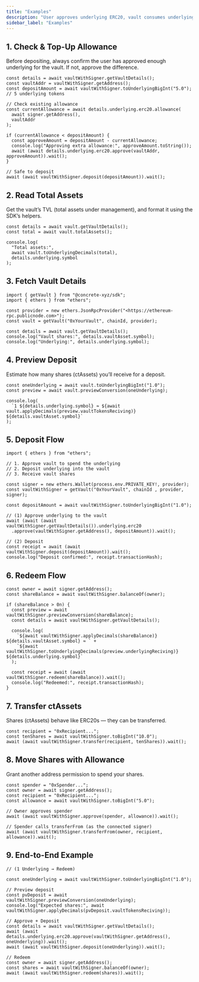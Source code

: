 ```yaml
---
title: "Examples"
description: "User approves underlying ERC20, vault consumes underlying, mints ctAssets (shares), user can redeem later."
sidebar_label: "Examples"
---
```


## 1. Check & Top-Up Allowance

Before depositing, always confirm the user has approved enough underlying for the vault. If not, approve the difference.

```tsx
const details = await vaultWithSigner.getVaultDetails();
const vaultAddr = vaultWithSigner.getAddress();
const depositAmount = await vaultWithSigner.toUnderlyingBigInt("5.0"); // 5 underlying tokens

// Check existing allowance
const currentAllowance = await details.underlying.erc20.allowance(
  await signer.getAddress(),
  vaultAddr
);

if (currentAllowance < depositAmount) {
  const approveAmount = depositAmount - currentAllowance;
  console.log("Approving extra allowance:", approveAmount.toString());
  await (await details.underlying.erc20.approve(vaultAddr, approveAmount)).wait();
}

// Safe to deposit
await (await vaultWithSigner.deposit(depositAmount)).wait();
```

## 2. Read Total Assets

Get the vault’s TVL (total assets under management), and format it using the SDK’s helpers.

```tsx
const details = await vault.getVaultDetails();
const total = await vault.totalAssets();

console.log(
  "Total assets:",
  await vault.toUnderlyingDecimals(total),
  details.underlying.symbol
);
```

## 3. Fetch Vault Details

```tsx
import { getVault } from "@concrete-xyz/sdk";
import { ethers } from "ethers";

const provider = new ethers.JsonRpcProvider("<https://ethereum-rpc.publicnode.com>");
const vault = getVault("0xYourVault", chainId, provider);

const details = await vault.getVaultDetails();
console.log("Vault shares:", details.vaultAsset.symbol);
console.log("Underlying:", details.underlying.symbol);
```

## 4. Preview Deposit

Estimate how many shares (ctAssets) you’ll receive for a deposit.

```tsx
const oneUnderlying = await vault.toUnderlyingBigInt("1.0");
const preview = await vault.previewConversion(oneUnderlying);

console.log(
  `1 ${details.underlying.symbol} ≈ ${await vault.applyDecimals(preview.vaultTokensReciving)} ${details.vaultAsset.symbol}`
);
```

## 5. Deposit Flow

```tsx
import { ethers } from "ethers";

// 1. Approve vault to spend the underlying
// 2. Deposit underlying into the vault
// 3. Receive vault shares

const signer = new ethers.Wallet(process.env.PRIVATE_KEY!, provider);
const vaultWithSigner = getVault("0xYourVault", chainId , provider, signer);

const depositAmount = await vaultWithSigner.toUnderlyingBigInt("1.0");

// (1) Approve underlying to the vault
await (await (await vaultWithSigner.getVaultDetails()).underlying.erc20
  .approve(vaultWithSigner.getAddress(), depositAmount)).wait();

// (2) Deposit
const receipt = await (await vaultWithSigner.deposit(depositAmount)).wait();
console.log("Deposit confirmed:", receipt.transactionHash);
```

## 6. Redeem Flow

```tsx
const owner = await signer.getAddress();
const shareBalance = await vaultWithSigner.balanceOf(owner);

if (shareBalance > 0n) {
  const preview = await vaultWithSigner.previewConversion(shareBalance);
  const details = await vaultWithSigner.getVaultDetails();

  console.log(
    `${await vaultWithSigner.applyDecimals(shareBalance)} ${details.vaultAsset.symbol} ≈ ` +
    `${await vaultWithSigner.toUnderlyingDecimals(preview.underlyingReciving)} ${details.underlying.symbol}`
  );

  const receipt = await (await vaultWithSigner.redeem(shareBalance)).wait();
  console.log("Redeemed:", receipt.transactionHash);
}
```

## 7. Transfer ctAssets

Shares (ctAssets) behave like ERC20s — they can be transferred.

```tsx
const recipient = "0xRecipient...";
const tenShares = await vaultWithSigner.toBigInt("10.0");
await (await vaultWithSigner.transfer(recipient, tenShares)).wait();
```

## 8. Move Shares with Allowance

Grant another address permission to spend your shares.

```tsx
const spender = "0xSpender...";
const owner = await signer.getAddress();
const recipient = "0xRecipient...";
const allowance = await vaultWithSigner.toBigInt("5.0");

// Owner approves spender
await (await vaultWithSigner.approve(spender, allowance)).wait();

// Spender calls transferFrom (as the connected signer)
await (await vaultWithSigner.transferFrom(owner, recipient, allowance)).wait();
```

## 9. End-to-End Example

```tsx
// (1 Underlying → Redeem)

const oneUnderlying = await vaultWithSigner.toUnderlyingBigInt("1.0");

// Preview deposit
const pvDeposit = await vaultWithSigner.previewConversion(oneUnderlying);
console.log("Expected shares:", await vaultWithSigner.applyDecimals(pvDeposit.vaultTokensReciving));

// Approve + Deposit
const details = await vaultWithSigner.getVaultDetails();
await (await details.underlying.erc20.approve(vaultWithSigner.getAddress(), oneUnderlying)).wait();
await (await vaultWithSigner.deposit(oneUnderlying)).wait();

// Redeem
const owner = await signer.getAddress();
const shares = await vaultWithSigner.balanceOf(owner);
await (await vaultWithSigner.redeem(shares)).wait();
```
